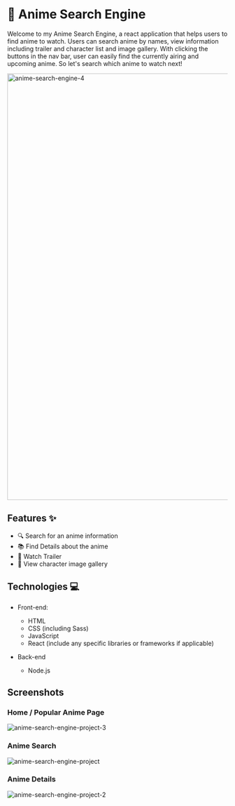# 🍥 Anime Search Engine

Welcome to my Anime Search Engine, a react application that helps users to find anime to watch. Users can search anime by names, view information including trailer and character list and image gallery. With clicking the buttons in the nav bar, user can easily find the currently airing and upcoming anime. So let's search which anime to watch next!

<img width="972" alt="anime-search-engine-4" src="https://github.com/isaba-nusrat/capstone-project/assets/79944634/754d1f06-17e3-41e0-92dc-4aa1bd53faf3">

## Features ✨

- 🔍 Search for an anime information
- 📚 Find Details about the anime
- 🎥 Watch Trailer
- 📸 View character image gallery

## Technologies 💻
- Front-end:
  - HTML
  - CSS (including Sass)
  - JavaScript
  - React (include any specific libraries or frameworks if applicable)
  
- Back-end
  - Node.js

## Screenshots

### Home / Popular Anime Page
![anime-search-engine-project-3](https://github.com/isaba-nusrat/capstone-project/assets/79944634/85d29824-ccd1-4b01-a775-d4af8e8ac4f3)

### Anime Search
![anime-search-engine-project](https://github.com/isaba-nusrat/capstone-project/assets/79944634/36c1ee5c-864a-4e13-a2f1-06ae1579ee62)

### Anime Details
![anime-search-engine-project-2](https://github.com/isaba-nusrat/capstone-project/assets/79944634/11dd7d65-5744-4b83-981a-5ac0835540ea)
